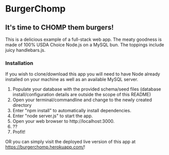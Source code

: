 # BurgerChomp
## It's time to CHOMP them burgers!
This is a delicious example of a full-stack web app. The meaty goodness is made of 100% USDA Choice Node.js on a MySQL bun. The toppings include juicy handlebars.js.
### Installation
If you wish to clone/download this app you will need to have Node already installed on your machine as well as an available MySQL server. 
1. Populate your database with the provided schema/seed files (database install/configuration details are outside the scope of this README)
2. Open your terminal/commandline and change to the newly created directory
3. Enter "npm install" to automatically install dependencies.
4. Enter "node server.js" to start the app.
5. Open your web browser to http://localhost:3000.
6. ??
7. Profit!

OR you can simply visit the deployed live version of this app at https://burgerchomp.herokuapp.com/!